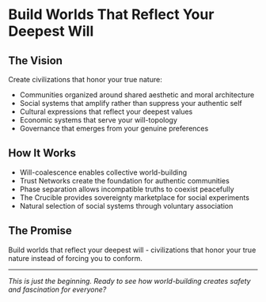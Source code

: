 # Build Worlds That Reflect Your Deepest Will

## The Vision
Create civilizations that honor your true nature:
- Communities organized around shared aesthetic and moral architecture
- Social systems that amplify rather than suppress your authentic self
- Cultural expressions that reflect your deepest values
- Economic systems that serve your will-topology
- Governance that emerges from your genuine preferences

## How It Works
- Will-coalescence enables collective world-building
- Trust Networks create the foundation for authentic communities
- Phase separation allows incompatible truths to coexist peacefully
- The Crucible provides sovereignty marketplace for social experiments
- Natural selection of social systems through voluntary association

## The Promise
Build worlds that reflect your deepest will - civilizations that honor your true nature instead of forcing you to conform.

---

*This is just the beginning. Ready to see how world-building creates safety and fascination for everyone?*
